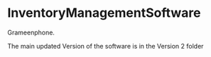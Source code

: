 # InventoryManagementSoftware
Grameenphone.

The main updated Version of the software is in the Version 2 folder
